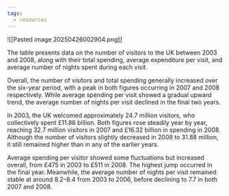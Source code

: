 ```yaml
---
tags:
  - resources
---
```

![[Pasted image 20250426002904.png]]

The table presents data on the number of visitors to the UK between 2003 and 2008, along with their total spending, average expenditure per visit, and average number of nights spent during each visit.

Overall, the number of visitors and total spending generally increased over the six-year period, with a peak in both figures occurring in 2007 and 2008 respectively. While average spending per visit showed a gradual upward trend, the average number of nights per visit declined in the final two years.

In 2003, the UK welcomed approximately 24.7 million visitors, who collectively spent £11.86 billion. Both figures rose steadily year by year, reaching 32.7 million visitors in 2007 and £16.32 billion in spending in 2008. Although the number of visitors slightly decreased in 2008 to 31.88 million, it still remained higher than in any of the earlier years.

Average spending per visitor showed some fluctuations but increased overall, from £475 in 2003 to £511 in 2008. The highest jump occurred in the final year. Meanwhile, the average number of nights per visit remained stable at around 8.2–8.4 from 2003 to 2006, before declining to 7.7 in both 2007 and 2008.

